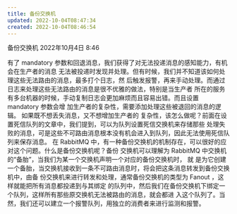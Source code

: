 ```yaml
---
title: 备份交换机
updated: 2022-10-04T08:47:34
created: 2022-10-04T08:46:54
---
```


备份交换机
2022年10月4日
8:46

有了 mandatory 参数和回退消息，我们获得了对无法投递消息的感知能力，有机会在生产者的消息
无法被投递时发现并处理。但有时候，我们并不知道该如何处理这些无法路由的消息，最多打个日志，然
后触发报警，再来手动处理。而通过日志来处理这些无法路由的消息是很不优雅的做法，特别是当生产者
所在的服务有多台机器的时候，手动复制日志会更加麻烦而且容易出错。而且设置 mandatory 参数会增
加生产者的复杂性，需要添加处理这些被退回的消息的逻辑。
如果既不想丢失消息，又不想增加生产者的
复杂性，该怎么做呢？前面在设置死信队列的文章中，我们提到，可以为队列设置死信交换机来存储那些
处理失败的消息，可是这些不可路由消息根本没有机会进入到队列，因此无法使用死信队列来保存消息。
在 RabbitMQ 中，有一种备份交换机的机制存在，可以很好的应对这个问题。什么是备份交换机呢？备份
交换机可以理解为 RabbitMQ 中交换机的“备胎”，当我们为某一个交换机声明一个对应的备份交换机时， 就
是为它创建一个备胎，当交换机接收到一条不可路由消息时，将会把这条消息转发到备份交换机中，由备
份交换机来进行转发和处理，通常备份交换机的类型为 Fanout ，这样就能把所有消息都投递到与其绑定
的队列中，然后我们在备份交换机下绑定一个队列，这样所有那些原交换机无法被路由的消息，就会都进
入这个队列了。当然，我们还可以建立一个报警队列，用独立的消费者来进行监测和报警。
